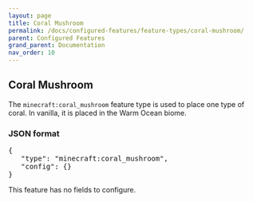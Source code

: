 ```yaml
---
layout: page
title: Coral Mushroom
permalink: /docs/configured-features/feature-types/coral-mushroom/
parent: Configured Features
grand_parent: Documentation
nav_order: 10
---
```


## Coral Mushroom

The `minecraft:coral_mushroom` feature type is used to place one type of coral. In vanilla, it is placed in the Warm Ocean biome.

### JSON format

<pre>
{
   "type": "minecraft:coral_mushroom",
   "config": {}
}
</pre>

This feature has no fields to configure.